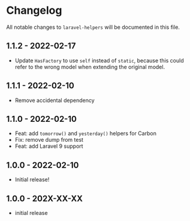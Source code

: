 # Changelog

All notable changes to `laravel-helpers` will be documented in this file.

## 1.1.2 - 2022-02-17

- Update `HasFactory` to use `self` instead of `static`, because this could refer to the wrong model when extending the original model.

## 1.1.1 - 2022-02-10

- Remove accidental dependency

## 1.1.0 - 2022-02-10

- Feat: add `tomorrow()` and `yesterday()` helpers for Carbon
- Fix: remove dump from test
- Feat: add Laravel 9 support

## 1.0.0 - 2022-02-10

- Initial release!

## 1.0.0 - 202X-XX-XX

- initial release

